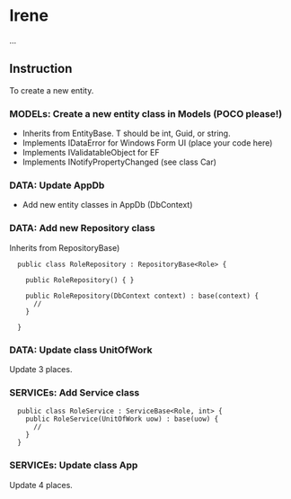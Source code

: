 # Irene

...

## Instruction

To create a new entity.

### MODELs: Create a new entity class in Models (POCO please!)
  * Inherits from EntityBase<T>. T should be int, Guid, or string.
  * Implements IDataError for Windows Form UI (place your code here) 
  * Implements IValidatableObject for EF
  * Implements INotifyPropertyChanged (see class Car)

### DATA: Update AppDb
* Add new entity classes in AppDb (DbContext)

### DATA: Add new Repository class 
Inherits from RepositoryBase<YourEntity>)
```
  public class RoleRepository : RepositoryBase<Role> {

    public RoleRepository() { }

    public RoleRepository(DbContext context) : base(context) {
      //
    }

  }
```

### DATA: Update class UnitOfWork
Update 3 places.

### SERVICEs: Add Service class 
```
  public class RoleService : ServiceBase<Role, int> {
    public RoleService(UnitOfWork uow) : base(uow) {
      //
    } 
  }
```
### SERVICEs: Update class App
Update 4 places.

